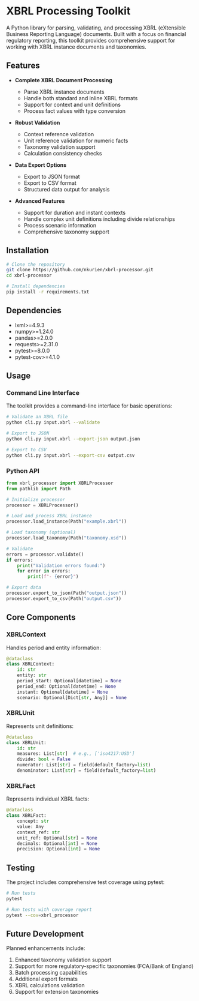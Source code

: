 # XBRL Processing Toolkit

A Python library for parsing, validating, and processing XBRL (eXtensible Business Reporting Language) documents. Built with a focus on financial regulatory reporting, this toolkit provides comprehensive support for working with XBRL instance documents and taxonomies.

## Features

- **Complete XBRL Document Processing**
  - Parse XBRL instance documents
  - Handle both standard and inline XBRL formats
  - Support for context and unit definitions
  - Process fact values with type conversion

- **Robust Validation**
  - Context reference validation
  - Unit reference validation for numeric facts
  - Taxonomy validation support
  - Calculation consistency checks

- **Data Export Options**
  - Export to JSON format
  - Export to CSV format
  - Structured data output for analysis

- **Advanced Features**
  - Support for duration and instant contexts
  - Handle complex unit definitions including divide relationships
  - Process scenario information
  - Comprehensive taxonomy support

## Installation

```bash
# Clone the repository
git clone https://github.com/nkurien/xbrl-processor.git
cd xbrl-processor

# Install dependencies
pip install -r requirements.txt
```

## Dependencies

- lxml>=4.9.3
- numpy>=1.24.0
- pandas>=2.0.0
- requests>=2.31.0
- pytest>=8.0.0
- pytest-cov>=4.1.0

## Usage

### Command Line Interface

The toolkit provides a command-line interface for basic operations:

```bash
# Validate an XBRL file
python cli.py input.xbrl --validate

# Export to JSON
python cli.py input.xbrl --export-json output.json

# Export to CSV
python cli.py input.xbrl --export-csv output.csv
```

### Python API

```python
from xbrl_processor import XBRLProcessor
from pathlib import Path

# Initialize processor
processor = XBRLProcessor()

# Load and process XBRL instance
processor.load_instance(Path("example.xbrl"))

# Load taxonomy (optional)
processor.load_taxonomy(Path("taxonomy.xsd"))

# Validate
errors = processor.validate()
if errors:
    print("Validation errors found:")
    for error in errors:
        print(f"- {error}")

# Export data
processor.export_to_json(Path("output.json"))
processor.export_to_csv(Path("output.csv"))
```

## Core Components

### XBRLContext

Handles period and entity information:

```python
@dataclass
class XBRLContext:
    id: str
    entity: str
    period_start: Optional[datetime] = None
    period_end: Optional[datetime] = None
    instant: Optional[datetime] = None
    scenario: Optional[Dict[str, Any]] = None
```

### XBRLUnit

Represents unit definitions:

```python
@dataclass
class XBRLUnit:
    id: str
    measures: List[str]  # e.g., ['iso4217:USD']
    divide: bool = False
    numerator: List[str] = field(default_factory=list)
    denominator: List[str] = field(default_factory=list)
```

### XBRLFact

Represents individual XBRL facts:

```python
@dataclass
class XBRLFact:
    concept: str
    value: Any
    context_ref: str
    unit_ref: Optional[str] = None
    decimals: Optional[int] = None
    precision: Optional[int] = None
```


## Testing

The project includes comprehensive test coverage using pytest:

```bash
# Run tests
pytest

# Run tests with coverage report
pytest --cov=xbrl_processor
```

## Future Development

Planned enhancements include:
1. Enhanced taxonomy validation support
2. Support for more regulatory-specific taxonomies (FCA/Bank of England)
3. Batch processing capabilities
4. Additional export formats
5. XBRL calculations validation
6. Support for extension taxonomies
